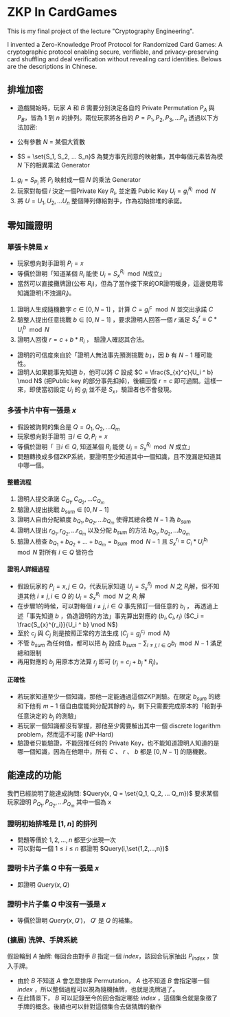 # ZKP In CardGames
This is my final project of the lecture "Cryptography Engineering".

I invented a Zero-Knowledge Proof Protocol for Randomized Card Games: A cryptographic protocol enabling secure, verifiable, and privacy-preserving card shuffling and deal verification without revealing card identities. Belows are the descriptions in Chinese.

## 排堆加密
- 遊戲開始時，玩家 $A$ 和 $B$ 需要分別決定各自的 Private Permutation $P_A$ 與 $P_B$，皆為 $1$ 到 $n$ 的排列。兩位玩家將各自的 $P = {P_1, P_2, P_3, ... P_n}$ 透過以下方法加密:

- 公有參數 $N$ = 某個大質數 
- $S = \set{S_1, S_2, ... S_n}$ 為雙方事先同意的映射集，其中每個元素皆為模 $N$ 下的相異乘法 Generator

1. $g_i = S_{P_i}$ 將 $P_i$ 映射成一個 $N$ 的乘法 Generator
2. 玩家對每個 $i$ 決定一個Private Key $R_i$, 並定義 Public Key $U_i = g_i^{{R}_i} \mod N$
3. 將 $U = U_1, U_2, ... U_n$ 整個陣列傳給對手，作為初始排堆的承諾。 

## 零知識證明

### 單張卡牌是 $x$
- 玩家想向對手證明 $P_i = x$
- 等價於證明「知道某個 $R_i$ 能使 $U_i = S_{x}^{R_i} \mod N$成立」
- 當然可以直接攤牌證(公布 $R_i$)，但為了當作接下來的OR證明暖身，這邊使用零知識證明(不洩漏$R_i$)。
1. 證明人生成隨機數字 $c \in [0,N-1]$ ，計算 $C = g_i^c \mod N$ 並交出承諾 $C$
2. 驗整人提出任意挑戰 $b \in [0,N-1]$ ，要求證明人回答一個 $r$ 滿足 $S_{x}^r \equiv C * U_i^b \mod N$
3. 證明人回復 $r = c + b * R_i$ ， 驗證人確認其合法。
- 證明的可信度來自於「證明人無法事先預測挑戰 $b$」，因 $b$ 有 $N-1$ 種可能性。
- 證明人如果能事先知道 $b$，他可以將 $C$ 設成  $C = \frac{S_{x}^c}{U_i ^ b} \mod N$ (把Public key 的部分事先扣掉)，後續回復 $r = c$ 即可過關。這樣一來，即使當初設定 $U_i$ 的 $g_i$ 並不是 $S_{x}$，驗證者也不會發現。
 
### 多張卡片中有一張是 $x$
- 假設被詢問的集合是 $Q = {Q_1, Q_2,...Q_m}$
- 玩家想向對手證明 $\exists i \in Q, P_i = x$
- 等價於證明「 $\exists i \in Q$, 知道某個 $R_i$ 能使 $U_i = S_{x}^{R_i} \mod N$ 成立」
- 問題轉換成多個ZKP系統，要證明至少知道其中一個知識，且不洩漏是知道其中哪一個。

#### 整體流程
1. 證明人提交承諾 $C_{Q_1}, C_{Q_2},...C_{Q_m}$ 
2. 驗證人提出挑戰 $b_{sum} \in [0, N-1]$
3. 證明人自由分配額度 $b_{Q_1}, b_{Q_2},...b_{Q_m}$ 使得其總合模 $N-1$ 為 $b_{sum}$
4. 證明人提出 $r_{Q_1}, r_{Q_2},...r_{Q_m}$ 以及分配 $b_{sum}$ 的方法 $b_{Q_1}, b_{Q_2},...b_{Q_m}$
5. 驗證人檢查 $b_{Q_1}+b_{Q_2}+...+b_{Q_m}=b_{sum} \mod N-1$ 且 $S_{x}^{r_i} \equiv C_i * U_i^{b_i} \mod N$ 對所有 $i \in Q$ 皆符合

#### 證明人詳細過程

- 假設玩家的 $P_j = x, j \in Q$，代表玩家知道 $U_j = S_{x}^{R_j} \mod N$ 之 $R_j$解，但不知道其他 $i \neq j, i \in Q$ 的 $U_i = S_{x}^{R_i} \mod N$ 之 $R_i$ 解
- 在步驟1的時候，可以對每個 $i \neq j, i \in Q$ 事先預訂一個任意的 $b_i$ ， 再透過上述「事先知道 $b$ ，偽造證明的方法」事先算出對應的 $(b_i, C_i, r_i)$ ($C_i = \frac{S_{x}^{r_i}}{U_i ^ b} \mod N$)
- 至於 $c_j$ 與 $C_j$ 則是按照正常的方法生成 ($C_j = g_j^{c_j} \mod N$)
- 不管 $b_{sum}$ 為任何值，都可以把 $b_j$ 設成 $b_{sum} - \sum_{i \neq j, i \in Q}{b_i} \mod N-1$ 滿足總和限制
- 再用對應的 $b_j$ 用原本方法算 $r_j$ 即可 ($r_j = c_j + b_j * R_j$)。

#### 正確性

- 若玩家知道至少一個知識，那他一定能通過這個ZKP測驗。在限定 $b_{sum}$ 的總和下他有 $m-1$ 個自由度能夠分配其餘的 $b_i$，剩下只需要完成原本的「給對手任意決定的 $b_j$ 的測驗」
- 若玩家一個知識都沒有掌握，那他至少需要解出其中一個 discrete logarithm problem，然而這不可能 (NP-Hard)
- 驗證者只能驗證，不能回推任何的 Private Key，也不能知道證明人知道的是哪一個知識，因為在他眼中，所有 $C$ 、 $r$ 、 $b$ 都是 $[0,N-1]$ 的隨機數。

## 能達成的功能

我們已經說明了能達成詢問: $Query(x, Q = \set{Q_1, Q_2, ... Q_m})$
要求某個玩家證明 $P_{Q_1}, P_{Q_2}, ... P_{Q_m}$ 其中一個為 $x$

### 證明初始排堆是 $[1,n]$ 的排列
- 問題等價於 $1,2,...,n$ 都至少出現一次
- 可以對每一個 $1 \leq i \leq n$ 都證明 $Query(i,\set{1,2,...,n})$
### 證明卡片子集 $Q$ 中有一張是 $x$
- 即證明 $Query(x, Q)$
### 證明卡片子集 $Q$ 中沒有一張是 $x$
- 等價於證明 $Query(x, Q')$， $Q'$ 是 $Q$ 的補集。

### (擴展) 洗牌、手牌系統
假設輪到 $A$ 抽牌:
每回合由對手 $B$ 指定一個 $index$，該回合玩家抽出 $P_{index}$ ，放入手牌。
- 由於 $B$ 不知道 $A$ 會怎麼排序 Permutation， $A$ 也不知道 $B$ 會指定哪一個 $index$ ，所以整個過程可以視為隨機抽牌，也就是洗牌過了。 
- 在此情景下， $B$ 可以記錄至今的回合指定哪些 $index$ ，這個集合就是象徵了手牌的概念。後續也可以針對這個集合去做猜牌的動作
